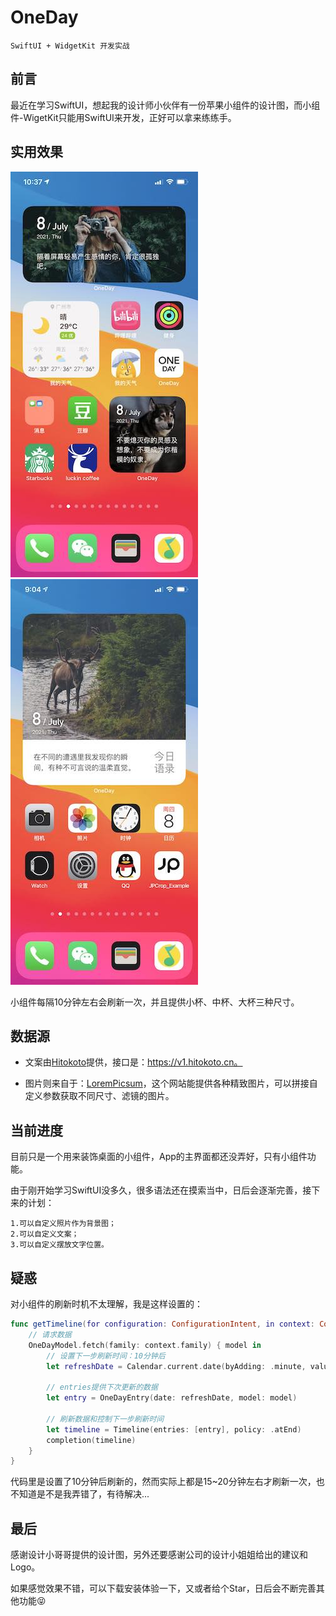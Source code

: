 # OneDay

    SwiftUI + WidgetKit 开发实战

## 前言

最近在学习SwiftUI，想起我的设计师小伙伴有一份苹果小组件的设计图，而小组件-WigetKit只能用SwiftUI来开发，正好可以拿来练练手。

## 实用效果

![medium_small_example](https://github.com/Rogue24/JPCover/raw/master/OneDay/medium_small_example.jpg)
![large_example](https://github.com/Rogue24/JPCover/raw/master/OneDay/large_example.jpg)

小组件每隔10分钟左右会刷新一次，并且提供小杯、中杯、大杯三种尺寸。

## 数据源

- 文案由[Hitokoto](https://hitokoto.cn)提供，接口是：https://v1.hitokoto.cn。

- 图片则来自于：[LoremPicsum](https://picsum.photos)，这个网站能提供各种精致图片，可以拼接自定义参数获取不同尺寸、滤镜的图片。

## 当前进度

目前只是一个用来装饰桌面的小组件，App的主界面都还没弄好，只有小组件功能。

由于刚开始学习SwiftUI没多久，很多语法还在摸索当中，日后会逐渐完善，接下来的计划：

    1.可以自定义照片作为背景图；
    2.可以自定义文案；
    3.可以自定义摆放文字位置。
    
## 疑惑

对小组件的刷新时机不太理解，我是这样设置的：
```swift
func getTimeline(for configuration: ConfigurationIntent, in context: Context, completion: @escaping (Timeline<Entry>) -> ()) {
    // 请求数据
    OneDayModel.fetch(family: context.family) { model in
        // 设置下一步刷新时间：10分钟后
        let refreshDate = Calendar.current.date(byAdding: .minute, value: 10, to: Date())!
        
        // entries提供下次更新的数据
        let entry = OneDayEntry(date: refreshDate, model: model)
        
        // 刷新数据和控制下一步刷新时间
        let timeline = Timeline(entries: [entry], policy: .atEnd)
        completion(timeline)
    }
}
```
代码里是设置了10分钟后刷新的，然而实际上都是15~20分钟左右才刷新一次，也不知道是不是我弄错了，有待解决...

## 最后

感谢设计小哥哥提供的设计图，另外还要感谢公司的设计小姐姐给出的建议和Logo。

如果感觉效果不错，可以下载安装体验一下，又或者给个Star，日后会不断完善其他功能😝
